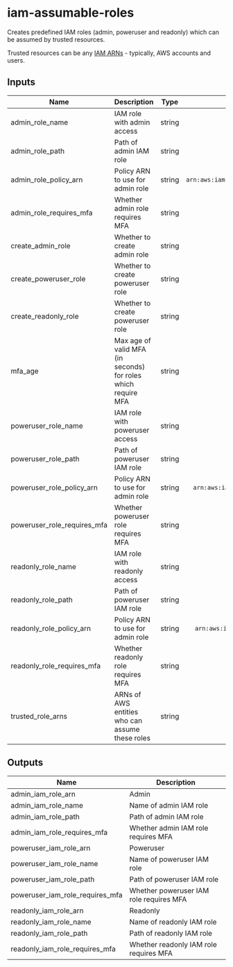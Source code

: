 # iam-assumable-roles

Creates predefined IAM roles (admin, poweruser and readonly) which can be assumed by trusted resources.

Trusted resources can be any [IAM ARNs](https://docs.aws.amazon.com/IAM/latest/UserGuide/reference_identifiers.html#identifiers-arns) - typically, AWS accounts and users.

<!-- BEGINNING OF PRE-COMMIT-TERRAFORM DOCS HOOK -->

## Inputs

| Name | Description | Type | Default | Required |
|------|-------------|:----:|:-----:|:-----:|
| admin_role_name | IAM role with admin access | string | `admin` | no |
| admin_role_path | Path of admin IAM role | string | `/` | no |
| admin_role_policy_arn | Policy ARN to use for admin role | string | `arn:aws:iam::aws:policy/AdministratorAccess` | no |
| admin_role_requires_mfa | Whether admin role requires MFA | string | `true` | no |
| create_admin_role | Whether to create admin role | string | `false` | no |
| create_poweruser_role | Whether to create poweruser role | string | `false` | no |
| create_readonly_role | Whether to create poweruser role | string | `false` | no |
| mfa_age | Max age of valid MFA (in seconds) for roles which require MFA | string | `86400` | no |
| poweruser_role_name | IAM role with poweruser access | string | `poweruser` | no |
| poweruser_role_path | Path of poweruser IAM role | string | `/` | no |
| poweruser_role_policy_arn | Policy ARN to use for admin role | string | `arn:aws:iam::aws:policy/PowerUserAccess` | no |
| poweruser_role_requires_mfa | Whether poweruser role requires MFA | string | `true` | no |
| readonly_role_name | IAM role with readonly access | string | `readonly` | no |
| readonly_role_path | Path of poweruser IAM role | string | `/` | no |
| readonly_role_policy_arn | Policy ARN to use for admin role | string | `arn:aws:iam::aws:policy/ReadOnlyAccess` | no |
| readonly_role_requires_mfa | Whether readonly role requires MFA | string | `true` | no |
| trusted_role_arns | ARNs of AWS entities who can assume these roles | string | `<list>` | no |

## Outputs

| Name | Description |
|------|-------------|
| admin_iam_role_arn | Admin |
| admin_iam_role_name | Name of admin IAM role |
| admin_iam_role_path | Path of admin IAM role |
| admin_iam_role_requires_mfa | Whether admin IAM role requires MFA |
| poweruser_iam_role_arn | Poweruser |
| poweruser_iam_role_name | Name of poweruser IAM role |
| poweruser_iam_role_path | Path of poweruser IAM role |
| poweruser_iam_role_requires_mfa | Whether poweruser IAM role requires MFA |
| readonly_iam_role_arn | Readonly |
| readonly_iam_role_name | Name of readonly IAM role |
| readonly_iam_role_path | Path of readonly IAM role |
| readonly_iam_role_requires_mfa | Whether readonly IAM role requires MFA |

<!-- END OF PRE-COMMIT-TERRAFORM DOCS HOOK -->
